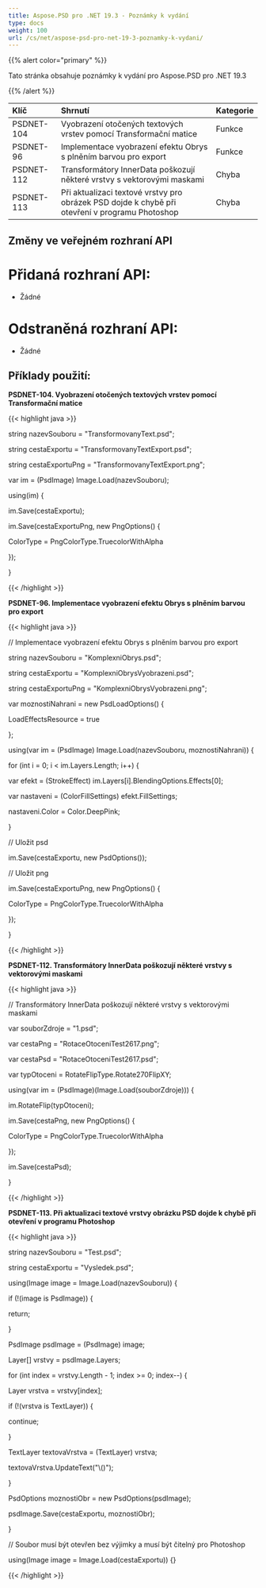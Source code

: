 ```yaml
---
title: Aspose.PSD pro .NET 19.3 - Poznámky k vydání
type: docs
weight: 100
url: /cs/net/aspose-psd-pro-net-19-3-poznamky-k-vydani/
---
```


{{% alert color="primary" %}} 

Tato stránka obsahuje poznámky k vydání pro Aspose.PSD pro .NET 19.3

{{% /alert %}} 

|**Klíč**|**Shrnutí**|**Kategorie**|
| :- | :- | :- |
|PSDNET-104|Vyobrazení otočených textových vrstev pomocí Transformační matice|Funkce|
|PSDNET-96| Implementace vyobrazení efektu Obrys s plněním barvou pro export|Funkce|
|PSDNET-112|Transformátory InnerData poškozují některé vrstvy s vektorovými maskami|Chyba|
|PSDNET-113|Při aktualizaci textové vrstvy pro obrázek PSD dojde k chybě při otevření v programu Photoshop|Chyba|

## **Změny ve veřejném rozhraní API**
# **Přidaná rozhraní API:**
- Žádné
# **Odstraněná rozhraní API:**
- Žádné

## **Příklady použití:**
**PSDNET-104. Vyobrazení otočených textových vrstev pomocí Transformační matice**

{{< highlight java >}}

 string nazevSouboru = "TransformovanyText.psd";

string cestaExportu = "TransformovanyTextExport.psd";

string cestaExportuPng = "TransformovanyTextExport.png";

var im = (PsdImage) Image.Load(nazevSouboru);

using(im) {

 im.Save(cestaExportu);

 im.Save(cestaExportuPng, new PngOptions() {

  ColorType = PngColorType.TruecolorWithAlpha

 });

}      

{{< /highlight >}}

**PSDNET-96. Implementace vyobrazení efektu Obrys s plněním barvou pro export**

{{< highlight java >}}

  // Implementace vyobrazení efektu Obrys s plněním barvou pro export

 string nazevSouboru = "KomplexniObrys.psd";

 string cestaExportu = "KomplexniObrysVyobrazeni.psd";

 string cestaExportuPng = "KomplexniObrysVyobrazeni.png";

 var moznostiNahrani = new PsdLoadOptions() {

  LoadEffectsResource = true

 };

 using(var im = (PsdImage) Image.Load(nazevSouboru, moznostiNahrani)) {

  for (int i = 0; i < im.Layers.Length; i++) {

   var efekt = (StrokeEffect) im.Layers[i].BlendingOptions.Effects[0];

   var nastaveni = (ColorFillSettings) efekt.FillSettings;

   nastaveni.Color = Color.DeepPink;

  }

  // Uložit psd

  im.Save(cestaExportu, new PsdOptions());

  // Uložit png

  im.Save(cestaExportuPng, new PngOptions() {

   ColorType = PngColorType.TruecolorWithAlpha

  });

 }         

{{< /highlight >}}

**PSDNET-112. Transformátory InnerData poškozují některé vrstvy s vektorovými maskami**

{{< highlight java >}}

 // Transformátory InnerData poškozují některé vrstvy s vektorovými maskami

var souborZdroje = "1.psd";

var cestaPng = "RotaceOtoceniTest2617.png";

var cestaPsd = "RotaceOtoceniTest2617.psd";

var typOtoceni = RotateFlipType.Rotate270FlipXY;

using(var im = (PsdImage)(Image.Load(souborZdroje))) {

 im.RotateFlip(typOtoceni);

 im.Save(cestaPng, new PngOptions() {

  ColorType = PngColorType.TruecolorWithAlpha

 });

 im.Save(cestaPsd);

}

{{< /highlight >}}

**PSDNET-113. Při aktualizaci textové vrstvy obrázku PSD dojde k chybě při otevření v programu Photoshop**

{{< highlight java >}}

 string nazevSouboru = "Test.psd";

string cestaExportu = "Vysledek.psd";

using(Image image = Image.Load(nazevSouboru)) {

 if (!(image is PsdImage)) {

  return;

 }

 PsdImage psdImage = (PsdImage) image;

 Layer[] vrstvy = psdImage.Layers;

 for (int index = vrstvy.Length - 1; index >= 0; index--) {

  Layer vrstva = vrstvy[index];

  if (!(vrstva is TextLayer)) {

   continue;

  }

  TextLayer textovaVrstva = (TextLayer) vrstva;

  textovaVrstva.UpdateText("\\()");

 }

 PsdOptions moznostiObr = new PsdOptions(psdImage);

 psdImage.Save(cestaExportu, moznostiObr);

}

// Soubor musí být otevřen bez výjimky a musí být čitelný pro Photoshop

using(Image image = Image.Load(cestaExportu)) {}

{{< /highlight >}}
